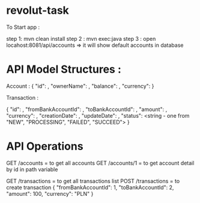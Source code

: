 # revolut-task
To Start app :

step 1: mvn clean install
step 2 : mvn exec:java
step 3 : open locahost:8081/api/accounts  => it will show default accounts in database

# API Model Structures :

Account :
{
    "id": <number>,
    "ownerName": <string>,
    "balance": <double>,
    "currency": <string>
}
  
  Transaction :
  
  {
    "id": <number>,
    "fromBankAccountId": <number>,
    "toBankAccountId": <number>,
    "amount": <double>,
    "currency": <string>,
    "creationDate": <timestamp>,
    "updateDate": <timestamp>,
    "status": <string - one from "NEW", "PROCESSING", "FAILED", "SUCCEED">
}
  
  # API Operations
  
  GET /accounts = to get all accounts 
  GET /accounts/1 = to get account detail by id in path variable
  
 GET  /transactions = to get all transactions list 
 POST /transactions =  to create transaction
{
    "fromBankAccountId": 1,
    "toBankAccountId": 2,
    "amount": 100,
    "currency": "PLN"
}
 
